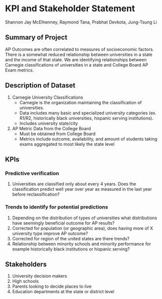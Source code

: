 # KPI and Stakeholder Statement

Shannon Jay McElhenney, Raymond Tana, Prabhat Devkota, Jung-Tsung Li

## Summary of Project

AP Outcomes are often correlated to measures of socioeconomic factors. There is a somewhat reduced relationship between universities in a state and the income of that state. We are identifying relationships between Carnegie classifications of universities in a state and College Board AP Exam metrics.

## Description of Dataset

1. Carnegie University Classifications
     - Carnegie is the organization maintaining the classification of universities.
     - Data includes many basic and specialized university categories (ex. R1/R2, historically black universities, hispanic serving institutions).
     - Includes university state/city
2. AP Metric Data from the College Board
     - Must be obtained from College Board
     - Metrics include outcome, availability, and amount of students taking exams aggregated to most likely the state level

## KPIs

### Predictive verification

1. Universities are classified only about every 4 years. Does the classification predict well year over year as measured in the last year before reclassification?

### Trends to identify for potential predictions

1. Depending on the distribution of types of universities what distributions have seemingly beneficial outcome for AP results?
2. Corrected for population (or geographic area), does having more of X university type improve AP outcome?
3. Corrected for region of the united states are there trends?
4. Relationship between minority schools and minority performance for example historically black institutions or hispanic serving?

## Stakeholders

1. University decision makers
2. High schools
3. Parents looking to decide places to live
4. Education departments at the state or district level
